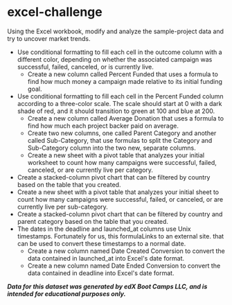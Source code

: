 # excel-challenge

Using the Excel workbook, modify and analyze the sample-project data and try to uncover market trends.
* Use conditional formatting to fill each cell in the outcome column with a different color, depending on whether the associated campaign was successful, failed, canceled, or is currently live.
  - Create a new column called Percent Funded that uses a formula to find how much money a campaign made relative to its initial funding goal.
* Use conditional formatting to fill each cell in the Percent Funded column according to a three-color scale. The scale should start at 0 with a dark shade of red, and it should transition to green at 100 and blue at 200.
  - Create a new column called Average Donation that uses a formula to find how much each project backer paid on average.
  - Create two new columns, one called Parent Category and another called Sub-Category, that use formulas to split the Category and Sub-Category column into the two new, separate columns.
  - Create a new sheet with a pivot table that analyzes your initial worksheet to count how many campaigns were successful, failed, canceled, or are currently live per category.
* Create a stacked-column pivot chart that can be filtered by country based on the table that you created.
* Create a new sheet with a pivot table that analyzes your initial sheet to count how many campaigns were successful, failed, or canceled, or are currently live per sub-category.
* Create a stacked-column pivot chart that can be filtered by country and parent category based on the table that you created.
* The dates in the deadline and launched_at columns use Unix timestamps. Fortunately for us, this formulaLinks to an external site. that can be used to convert these timestamps to a normal date.
  - Create a new column named Date Created Conversion to convert the data contained in launched_at into Excel's date format.
  - Create a new column named Date Ended Conversion to convert the data contained in deadline into Excel's date format.
 
***Data for this dataset was generated by edX Boot Camps LLC, and is intended for educational purposes only.***
